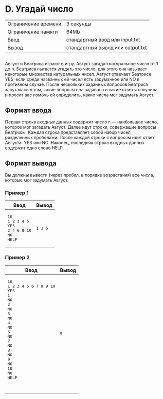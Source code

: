 <div class="problem-statement">
   <div class="header">
      <h1 class="title">D. Угадай число</h1>
      <table>
         <tr class="time-limit">
            <td class="property-title">Ограничение времени</td>
            <td>3&nbsp;секунды</td>
         </tr>
         <tr class="memory-limit">
            <td class="property-title">Ограничение памяти</td>
            <td>64Mb</td>
         </tr>
         <tr class="input-file">
            <td class="property-title">Ввод</td>
            <td colspan="1">стандартный ввод или input.txt</td>
         </tr>
         <tr class="output-file">
            <td class="property-title">Вывод</td>
            <td colspan="1">стандартный вывод или output.txt</td>
         </tr>
      </table>
   </div>
   <h2></h2>
   <div class="legend"><span style="">
         <p>Август и Беатриса играют в игру. Август загадал натуральное число от 1 до n. Беатриса пытается угадать это число, для этого
            она называет некоторые множества натуральных чисел. Август отвечает Беатрисе YES, если среди названных ей чисел есть задуманное
            или NO в противном случае. После нескольких заданных вопросов Беатриса запуталась в том, какие вопросы она задавала и какие
            ответы получила и просит вас помочь ей определить, какие числа мог задумать Август. 
         </p></span></div>
   <h2>Формат ввода</h2>
   <div class="input-specification"><span style="">
         <p>Первая строка входных данных содержит число n&nbsp;— наибольшее число, которое мог загадать Август. Далее идут строки, содержащие
            вопросы Беатрисы. Каждая строка представляет собой набор чисел, разделенных пробелами. После каждой строки с вопросом идет
            ответ Августа: YES или NO. Наконец, последняя строка входных данных содержит одно слово HELP. 
         </p></span></div>
   <h2>Формат вывода</h2>
   <div class="output-specification"><span style="">
         <p>Вы должны вывести (через пробел, в порядке возрастания) все числа, которые мог задумать Август. </p></span></div>
   <h3>Пример 1</h3>
   <table class="sample-tests">
      <thead>
         <tr>
            <th>Ввод</th>
            <th>Вывод</th>
         </tr>
      </thead>
      <tbody>
         <tr>
            <td><pre>10
1 2 3 4 5
YES
2 4 6 8 10
NO
HELP
</pre></td>
            <td><pre>1 3 5
</pre></td>
         </tr>
      </tbody>
   </table>
   <h3>Пример 2</h3>
   <table class="sample-tests">
      <thead>
         <tr>
            <th>Ввод</th>
            <th>Вывод</th>
         </tr>
      </thead>
      <tbody>
         <tr>
            <td><pre>10
1 2 3 4 5 6 7 8 9 10
YES
1
NO
2
NO
3
NO
4
NO
6
NO
7
NO
8
NO
9
NO
10
NO
HELP

</pre></td>
            <td><pre>5
</pre></td>
         </tr>
      </tbody>
   </table>
</div></div>
